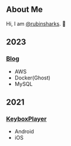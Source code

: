## About Me

Hi, I am [@rubinsharks](https://www.github.com/rubinsharks). 👋 

## 2023
### [Blog](https://blog.inforest.dev)
- AWS
- Docker(Ghost)
- MySQL

## 2021
### [KeyboxPlayer](https://keybox.app)
- Android
- iOS

<!--
**rubinsharks/rubinsharks** is a ✨ _special_ ✨ repository because its `README.md` (this file) appears on your GitHub profile.

Here are some ideas to get you started:

- 🔭 I’m currently working on ...
- 🌱 I’m currently learning ...
- 👯 I’m looking to collaborate on ...
- 🤔 I’m looking for help with ...
- 💬 Ask me about ...
- 📫 How to reach me: ...
- 😄 Pronouns: ...
- ⚡ Fun fact: ...
-->
